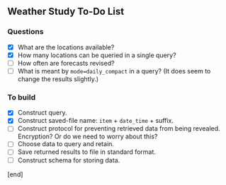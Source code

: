 ## Weather Study To-Do List   
     
### Questions                 
     
- [x] What are the locations available?
- [x] How many locations can be queried in a single query?
- [ ] How often are forecasts revised?
- [ ] What is meant by `mode=daily_compact` in a query? (It does seem to change the results slightly.)

### To build                  

- [x] Construct query.
- [x] Construct saved-file name: `item` + `date_time` + suffix.
- [ ] Construct protocol for preventing retrieved data from being revealed. Encryption? Or do we need to worry about this?
- [ ] Choose data to query and retain.
- [ ] Save returned results to file in standard format.
- [ ] Construct schema for storing data.

[end]